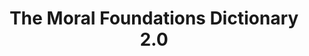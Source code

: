 ---
title: "The Moral Foundations Dictionary 2.0"
name: moral_foundations_dictionary_2
permalink: /methods/moral_foundations_dictionary_2/
layout: default
osf: https://osf.io/ezn37/
---